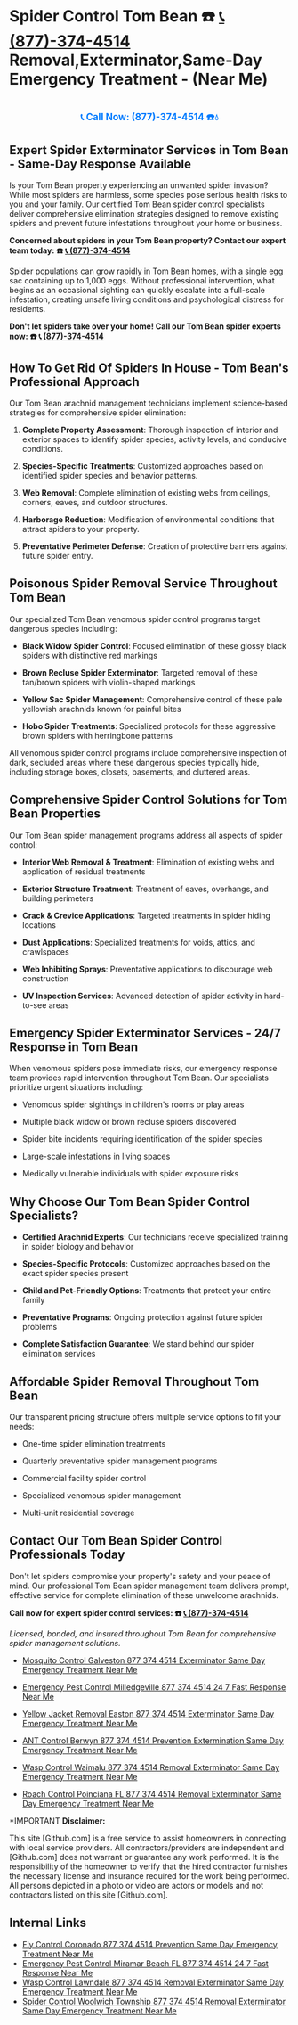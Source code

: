 # Spider Control Tom Bean ☎️ [📞 (877)-374-4514](https://pest-control-4514.netlify.app) Removal,Exterminator,Same-Day Emergency Treatment - (Near Me)
# 

<p align="center" style="font-size: 1.2em; font-weight: bold; margin: 20px 0;">
  <a href="https://pest-control-4514.netlify.app" target="_blank" style="color: #007BFF; text-decoration: none;">📞 Call Now: (877)-374-4514 ☎️💧</a>
</p>

## Expert Spider Exterminator Services in Tom Bean - Same-Day Response Available

Is your Tom Bean property experiencing an unwanted spider invasion? While most spiders are harmless, some species pose serious health risks to you and your family. Our certified Tom Bean spider control specialists deliver comprehensive elimination strategies designed to remove existing spiders and prevent future infestations throughout your home or business.

**Concerned about spiders in your Tom Bean property? Contact our expert team today: ☎️ [📞 (877)-374-4514](https://pest-control-4514.netlify.app)**

Spider populations can grow rapidly in Tom Bean homes, with a single egg sac containing up to 1,000 eggs. Without professional intervention, what begins as an occasional sighting can quickly escalate into a full-scale infestation, creating unsafe living conditions and psychological distress for residents.

**Don't let spiders take over your home! Call our Tom Bean spider experts now: ☎️ [📞 (877)-374-4514](https://pest-control-4514.netlify.app)**

## How To Get Rid Of Spiders In House - Tom Bean's Professional Approach

Our Tom Bean arachnid management technicians implement science-based strategies for comprehensive spider elimination:

1. **Complete Property Assessment**: Thorough inspection of interior and exterior spaces to identify spider species, activity levels, and conducive conditions.

2. **Species-Specific Treatments**: Customized approaches based on identified spider species and behavior patterns.

3. **Web Removal**: Complete elimination of existing webs from ceilings, corners, eaves, and outdoor structures.

4. **Harborage Reduction**: Modification of environmental conditions that attract spiders to your property.

5. **Preventative Perimeter Defense**: Creation of protective barriers against future spider entry.

## Poisonous Spider Removal Service Throughout Tom Bean

Our specialized Tom Bean venomous spider control programs target dangerous species including:

- **Black Widow Spider Control**: Focused elimination of these glossy black spiders with distinctive red markings

- **Brown Recluse Spider Exterminator**: Targeted removal of these tan/brown spiders with violin-shaped markings

- **Yellow Sac Spider Management**: Comprehensive control of these pale yellowish arachnids known for painful bites

- **Hobo Spider Treatments**: Specialized protocols for these aggressive brown spiders with herringbone patterns

All venomous spider control programs include comprehensive inspection of dark, secluded areas where these dangerous species typically hide, including storage boxes, closets, basements, and cluttered areas.

## Comprehensive Spider Control Solutions for Tom Bean Properties

Our Tom Bean spider management programs address all aspects of spider control:

- **Interior Web Removal & Treatment**: Elimination of existing webs and application of residual treatments

- **Exterior Structure Treatment**: Treatment of eaves, overhangs, and building perimeters

- **Crack & Crevice Applications**: Targeted treatments in spider hiding locations

- **Dust Applications**: Specialized treatments for voids, attics, and crawlspaces

- **Web Inhibiting Sprays**: Preventative applications to discourage web construction

- **UV Inspection Services**: Advanced detection of spider activity in hard-to-see areas

## Emergency Spider Exterminator Services - 24/7 Response in Tom Bean

When venomous spiders pose immediate risks, our emergency response team provides rapid intervention throughout Tom Bean. Our specialists prioritize urgent situations including:

- Venomous spider sightings in children's rooms or play areas

- Multiple black widow or brown recluse spiders discovered

- Spider bite incidents requiring identification of the spider species

- Large-scale infestations in living spaces

- Medically vulnerable individuals with spider exposure risks

## Why Choose Our Tom Bean Spider Control Specialists?

- **Certified Arachnid Experts**: Our technicians receive specialized training in spider biology and behavior

- **Species-Specific Protocols**: Customized approaches based on the exact spider species present

- **Child and Pet-Friendly Options**: Treatments that protect your entire family

- **Preventative Programs**: Ongoing protection against future spider problems

- **Complete Satisfaction Guarantee**: We stand behind our spider elimination services

## Affordable Spider Removal Throughout Tom Bean

Our transparent pricing structure offers multiple service options to fit your needs:

- One-time spider elimination treatments

- Quarterly preventative spider management programs

- Commercial facility spider control

- Specialized venomous spider management

- Multi-unit residential coverage

## Contact Our Tom Bean Spider Control Professionals Today

Don't let spiders compromise your property's safety and your peace of mind. Our professional Tom Bean spider management team delivers prompt, effective service for complete elimination of these unwelcome arachnids.

**Call now for expert spider control services: ☎️ [📞 (877)-374-4514](https://pest-control-4514.netlify.app)**

*Licensed, bonded, and insured throughout Tom Bean for comprehensive spider management solutions.*


- [Mosquito Control Galveston 877 374 4514 Exterminator Same Day Emergency Treatment Near Me](https://github.com/allyoucaneatsushiin/pest-control/blob/main/Mosquito-Control-Galveston-877-374-4514-Exterminator-Same-Day-Emergency-Treatment-Near-Me.md)
- [Emergency Pest Control Milledgeville 877 374 4514 24 7 Fast Response Near Me](https://github.com/allyoucaneatsushiin/pest-control/blob/main/Emergency-Pest-Control-Milledgeville-877-374-4514-24-7-Fast-Response-Near-Me.md)
- [Yellow Jacket Removal Easton 877 374 4514 Exterminator Same Day Emergency Treatment Near Me](https://github.com/allyoucaneatsushiin/pest-control/blob/main/Yellow-Jacket-Removal-Easton-877-374-4514-Exterminator-Same-Day-Emergency-Treatment-Near-Me.md)


- [ANT Control Berwyn 877 374 4514 Prevention Extermination Same Day Emergency Treatment Near Me](https://github.com/allyoucaneatsushiin/pest-control/blob/main/ANT-Control-Berwyn-877-374-4514-Prevention-Extermination-Same-Day-Emergency-Treatment-Near-Me.md)
- [Wasp Control Waimalu 877 374 4514 Removal Exterminator Same Day Emergency Treatment Near Me](https://github.com/allyoucaneatsushiin/pest-control/blob/main/Wasp-Control-Waimalu-877-374-4514-Removal-Exterminator-Same-Day-Emergency-Treatment-Near-Me.md)
- [Roach Control Poinciana FL 877 374 4514 Removal Exterminator Same Day Emergency Treatment Near Me](https://github.com/allyoucaneatsushiin/pest-control/blob/main/Roach-Control-Poinciana-FL-877-374-4514-Removal-Exterminator-Same-Day-Emergency-Treatment-Near-Me.md)


*IMPORTANT **Disclaimer:**  

This site [Github.com] is a free service to assist homeowners in connecting with local service providers. All contractors/providers are independent and [Github.com] does not warrant or guarantee any work performed. It is the responsibility of the homeowner to verify that the hired contractor furnishes the necessary license and insurance required for the work being performed. All persons depicted in a photo or video are actors or models and not contractors listed on this site [Github.com].


## Internal Links
- [Fly Control Coronado 877 374 4514 Prevention Same Day Emergency Treatment Near Me](https://github.com/allyoucaneatsushiin/pest-control/blob/main/Fly-Control-Coronado-877-374-4514-Prevention-Same-Day-Emergency-Treatment-Near-Me.md)
- [Emergency Pest Control Miramar Beach FL 877 374 4514 24 7 Fast Response Near Me](https://github.com/allyoucaneatsushiin/pest-control/blob/main/Emergency-Pest-Control-Miramar-Beach-FL-877-374-4514-24-7-Fast-Response-Near-Me.md)
- [Wasp Control Lawndale 877 374 4514 Removal Exterminator Same Day Emergency Treatment Near Me](https://github.com/allyoucaneatsushiin/pest-control/blob/main/Wasp-Control-Lawndale-877-374-4514-Removal-Exterminator-Same-Day-Emergency-Treatment-Near-Me.md)
- [Spider Control Woolwich Township 877 374 4514 Removal Exterminator Same Day Emergency Treatment Near Me](https://github.com/allyoucaneatsushiin/pest-control/blob/main/Spider-Control-Woolwich-Township-877-374-4514-Removal-Exterminator-Same-Day-Emergency-Treatment-Near-Me.md)
